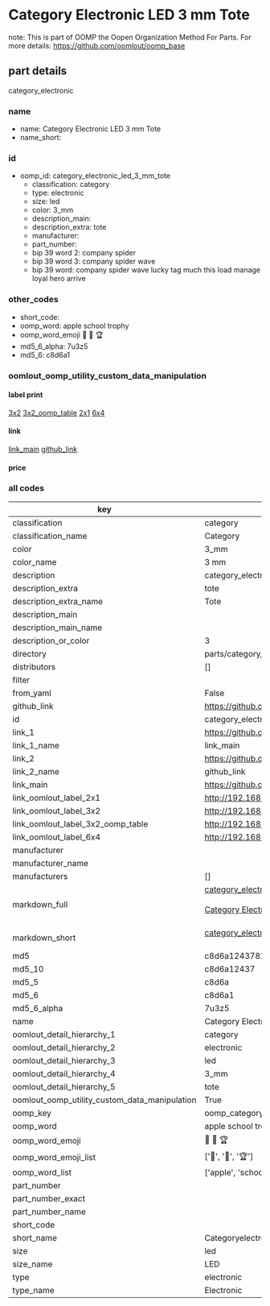 # Category Electronic LED 3 mm Tote  

note: This is part of OOMP the Oopen Organization Method For Parts. For more details: https://github.com/oomlout/oomp_base

##  part details



category_electronic

### name
* name: Category Electronic LED 3 mm Tote
* name_short: 
### id
* oomp_id: category_electronic_led_3_mm_tote
  * classification: category
  * type: electronic
  * size: led
  * color: 3_mm
  * description_main: 
  * description_extra: tote
  * manufacturer: 
  * part_number: 
  * bip 39 word 2: company spider
  * bip 39 word 3: company spider wave
  * bip 39 word: company spider wave lucky tag much this load manage loyal hero arrive

### other_codes
* short_code: 
* oomp_word: apple school trophy
* oomp_word_emoji :apple: :school: :trophy:
* md5_6_alpha: 7u3z5
* md5_6: c8d6a1






### oomlout_oomp_utility_custom_data_manipulation
#### label print
[3x2](http://192.168.1.245:1112/?label=oomp%207u3z5)
[3x2_oomp_table](http://192.168.1.107:1112/?label=oomp%207u3z5)
[2x1](http://192.168.1.242:1112/?label=oomp%207u3z5)
[6x4](http://192.168.1.55:1112/?label=oomp%207u3z5)    

#### link

[link_main](https://github.com/oomlout/oomlout_oomp_current_version_messy/tree/main/parts/category_electronic_led_3_mm_tote) [github_link](https://github.com/oomlout/oomlout_oomp_part_src/tree/main/parts/category_electronic_led_3_mm_tote)                             

#### price







### all codes 
| key | value |  
| --- | --- |  
| classification | category |  
| classification_name | Category |  
| color | 3_mm |  
| color_name | 3 mm |  
| description | category_electronic |  
| description_extra | tote |  
| description_extra_name | Tote |  
| description_main |  |  
| description_main_name |  |  
| description_or_color | 3  |  
| directory | parts/category_electronic_led_3_mm_tote |  
| distributors | [] |  
| filter |  |  
| from_yaml | False |  
| github_link | https://github.com/oomlout/oomlout_oomp_part_src/tree/main/parts/category_electronic_led_3_mm_tote |  
| id | category_electronic_led_3_mm_tote |  
| link_1 | https://github.com/oomlout/oomlout_oomp_current_version_messy/tree/main/parts/category_electronic_led_3_mm_tote |  
| link_1_name | link_main |  
| link_2 | https://github.com/oomlout/oomlout_oomp_part_src/tree/main/parts/category_electronic_led_3_mm_tote |  
| link_2_name | github_link |  
| link_main | https://github.com/oomlout/oomlout_oomp_current_version_messy/tree/main/parts/category_electronic_led_3_mm_tote |  
| link_oomlout_label_2x1 | http://192.168.1.242:1112/?label=oomp%207u3z5 |  
| link_oomlout_label_3x2 | http://192.168.1.245:1112/?label=oomp%207u3z5 |  
| link_oomlout_label_3x2_oomp_table | http://192.168.1.107:1112/?label=oomp%207u3z5 |  
| link_oomlout_label_6x4 | http://192.168.1.55:1112/?label=oomp%207u3z5 |  
| manufacturer |  |  
| manufacturer_name |  |  
| manufacturers | [] |  
| markdown_full | [category_electronic_led_3_mm_tote](https://github.com/oomlout/oomlout_oomp_current_version_messy/tree/main/parts/category_electronic_led_3_mm_tote)<br>[](https://github.com/oomlout/oomlout_oomp_current_version_messy/tree/main/parts/category_electronic_led_3_mm_tote)<br>[Category Electronic Led 3 Mm Tote](https://github.com/oomlout/oomlout_oomp_current_version_messy/tree/main/parts/category_electronic_led_3_mm_tote)<br><br> |  
| markdown_short | [category_electronic_led_3_mm_tote](https://github.com/oomlout/oomlout_oomp_current_version_messy/tree/main/parts/category_electronic_led_3_mm_tote)<br><br> |  
| md5 | c8d6a1243782fc1a446e984beff46974 |  
| md5_10 | c8d6a12437 |  
| md5_5 | c8d6a |  
| md5_6 | c8d6a1 |  
| md5_6_alpha | 7u3z5 |  
| name | Category Electronic LED 3 mm Tote |  
| oomlout_detail_hierarchy_1 | category |  
| oomlout_detail_hierarchy_2 | electronic |  
| oomlout_detail_hierarchy_3 | led |  
| oomlout_detail_hierarchy_4 | 3_mm |  
| oomlout_detail_hierarchy_5 | tote |  
| oomlout_oomp_utility_custom_data_manipulation | True |  
| oomp_key | oomp_category_electronic_led_3_mm_tote |  
| oomp_word | apple school trophy |  
| oomp_word_emoji | :apple: :school: :trophy: |  
| oomp_word_emoji_list | [':apple:', ':school:', ':trophy:'] |  
| oomp_word_list | ['apple', 'school', 'trophy'] |  
| part_number |  |  
| part_number_exact |  |  
| part_number_name |  |  
| short_code |  |  
| short_name | Categoryelectronic |  
| size | led |  
| size_name | LED |  
| type | electronic |  
| type_name | Electronic |  
